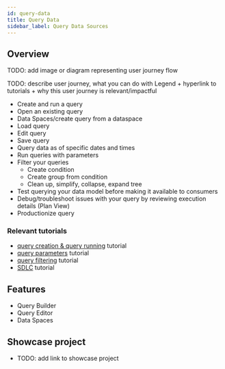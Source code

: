```yaml
---
id: query-data
title: Query Data
sidebar_label: Query Data Sources
---
```


## Overview 

TODO: add image or diagram representing user journey flow

TODO: describe user journey, what you can do with Legend + hyperlink to tutorials + why this user journey is relevant/impactful

- Create and run a query
- Open an existing query
- Data Spaces/create query from a dataspace
- Load query
- Edit query
- Save query
- Query data as of specific dates and times
- Run queries with parameters
- Filter your queries
    - Create condition
    - Create group from condition
    - Clean up, simplify, collapse, expand tree
- Test querying your data model before making it available to consumers
- Debug/troubleshoot issues with your query by reviewing execution details (Plan View)
- Productionize query


### Relevant tutorials
- [query creation & query running](../tutorials/query-tutorial.md) tutorial
- [query parameters](../tutorials/query-parameter.md) tutorial
- [query filtering](../tutorials/query-filter.md) tutorial
- [SDLC](../tutorials/studio-sdlc/#troubleshoot-issues-with-your-data-model-query-or-service) tutorial

## Features
- Query Builder
- Query Editor
- Data Spaces

## Showcase project
- TODO: add link to showcase project
